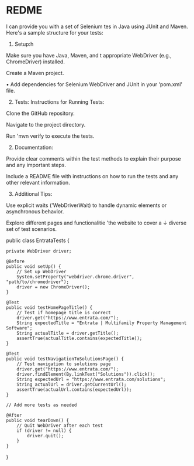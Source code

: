 # REDME

I can provide you with a set of Selenium tes in Java using JUnit and Maven. Here's a sample structure for your tests:

1. Setup:h

Make sure you have Java, Maven, and t appropriate WebDriver (e.g., ChromeDriver) installed.

Create a Maven project.

• Add dependencies for Selenium WebDriver and JUnit in your 'pom.xml' file.

2. Tests:
Instructions for Running Tests:

Clone the GitHub repository.

Navigate to the project directory.

Run 'mvn verify to execute the tests.

2. Documentation:

Provide clear comments within the test methods to explain their purpose and any important steps.

Include a README file with instructions on how to run the tests and any other relevant information.

3. Additional Tips:

Use explicit waits ('WebDriverWait) to handle dynamic elements or asynchronous behavior.

Explore different pages and functionalitie 'the website to cover a ↓ diverse set of test scenarios.

public class EntrataTests {

    private WebDriver driver;

    @Before
    public void setUp() {
        // Set up WebDriver
        System.setProperty("webdriver.chrome.driver", "path/to/chromedriver");
        driver = new ChromeDriver();
    }

    @Test
    public void testHomePageTitle() {
        // Test if homepage title is correct
        driver.get("https://www.entrata.com/");
        String expectedTitle = "Entrata | Multifamily Property Management Software";
        String actualTitle = driver.getTitle();
        assertTrue(actualTitle.contains(expectedTitle));
    }

    @Test
    public void testNavigationToSolutionsPage() {
        // Test navigation to solutions page
        driver.get("https://www.entrata.com/");
        driver.findElement(By.linkText("Solutions")).click();
        String expectedUrl = "https://www.entrata.com/solutions";
        String actualUrl = driver.getCurrentUrl();
        assertTrue(actualUrl.contains(expectedUrl));
    }

    // Add more tests as needed

    @After
    public void tearDown() {
        // Quit WebDriver after each test
        if (driver != null) {
            driver.quit();
        }
    }
}
